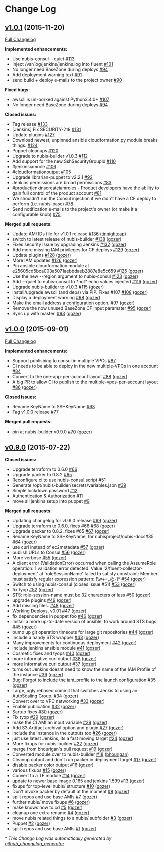# Change Log

## [v1.0.1](https://github.com/nubisproject/nubis-ci/tree/v1.0.1) (2015-11-20)
[Full Changelog](https://github.com/nubisproject/nubis-ci/compare/v1.0.0...v1.0.1)

**Implemented enhancements:**

- Use nubis-consul --quiet [\#113](https://github.com/nubisproject/nubis-ci/issues/113)
- Inject /var/log/jenkins/jenkins.log into fluent [\#101](https://github.com/nubisproject/nubis-ci/issues/101)
- No longer need BaseZone during deploys [\#94](https://github.com/nubisproject/nubis-ci/issues/94)
- Add deployment warning text [\#91](https://github.com/nubisproject/nubis-ci/issues/91)
- send build + deploy e-mails to the project owner [\#90](https://github.com/nubisproject/nubis-ci/issues/90)

**Fixed bugs:**

- awscli is un-borked against Python3.4.0+ [\#107](https://github.com/nubisproject/nubis-ci/issues/107)
- No longer need BaseZone during deploys [\#94](https://github.com/nubisproject/nubis-ci/issues/94)

**Closed issues:**

- Tag  release [\#133](https://github.com/nubisproject/nubis-ci/issues/133)
- \[Jenkins\] Fix SECURITY-218 [\#131](https://github.com/nubisproject/nubis-ci/issues/131)
- Update plugins [\#127](https://github.com/nubisproject/nubis-ci/issues/127)
- Download newest, unpinned ansible cloudformation.py module breaks things. [\#124](https://github.com/nubisproject/nubis-ci/issues/124)
- Puppet cleanups [\#120](https://github.com/nubisproject/nubis-ci/issues/120)
- Upgrade to nubis-builder v1.0.3 [\#112](https://github.com/nubisproject/nubis-ci/issues/112)
- Add support for the new SshSecurityGroupId [\#110](https://github.com/nubisproject/nubis-ci/issues/110)
- \#jenkinsiamrole [\#106](https://github.com/nubisproject/nubis-ci/issues/106)
- \#cloudformationoutput [\#105](https://github.com/nubisproject/nubis-ci/issues/105)
- Upgrade librarian-puppet to v2.2.1 [\#92](https://github.com/nubisproject/nubis-ci/issues/92)
- Jenkins permissions are broad permissions [\#83](https://github.com/nubisproject/nubis-ci/issues/83)
- \#productjenkinscreateiamroles - Product developers have the ability to gain full control of the product account [\#81](https://github.com/nubisproject/nubis-ci/issues/81)
- We shouldn't run the Consul injection if we didn't have a CF deploy to perform \(i.e. nubis-base\) [\#78](https://github.com/nubisproject/nubis-ci/issues/78)
- Send notification e-mails to the project's owner \(or make it a configurable knob\) [\#75](https://github.com/nubisproject/nubis-ci/issues/75)

**Merged pull requests:**

- Update AMI IDs file for v1.0.1 release [\#136](https://github.com/nubisproject/nubis-ci/pull/136) ([tinnightcap](https://github.com/tinnightcap))
- switch to latest release of nubis-builder [\#138](https://github.com/nubisproject/nubis-ci/pull/138) ([gozer](https://github.com/gozer))
- Fixes security issue by upgrading Jenkins [\#132](https://github.com/nubisproject/nubis-ci/pull/132) ([gozer](https://github.com/gozer))
- Add more missing IAM privileges for CF deploys [\#129](https://github.com/nubisproject/nubis-ci/pull/129) ([gozer](https://github.com/gozer))
- Update plugins [\#128](https://github.com/nubisproject/nubis-ci/pull/128) ([gozer](https://github.com/gozer))
- More IAM updates [\#126](https://github.com/nubisproject/nubis-ci/pull/126) ([gozer](https://github.com/gozer))
- Pin ansible cloudformation module at e25605cd5bca003a5071aebbdaeb2887e8e5c659 [\#125](https://github.com/nubisproject/nubis-ci/pull/125) ([gozer](https://github.com/gozer))
- Use the new --region argument to nubis-consul [\#123](https://github.com/nubisproject/nubis-ci/pull/123) ([gozer](https://github.com/gozer))
- Add --quiet to nubis-consul to \*not\* echo values injected [\#116](https://github.com/nubisproject/nubis-ci/pull/116) ([gozer](https://github.com/gozer))
- Upgrade nubis-builder to v1.0.3 [\#115](https://github.com/nubisproject/nubis-ci/pull/115) ([gozer](https://github.com/gozer))
- install/upgrade awscli \(and deps\) via PIP. Fixes \#107 [\#108](https://github.com/nubisproject/nubis-ci/pull/108) ([gozer](https://github.com/gozer))
- Display a deployment warning [\#98](https://github.com/nubisproject/nubis-ci/pull/98) ([gozer](https://github.com/gozer))
- Make the email address a configuration option. [\#97](https://github.com/nubisproject/nubis-ci/pull/97) ([gozer](https://github.com/gozer))
- Remove the now unused BaseZone CF input paramater [\#95](https://github.com/nubisproject/nubis-ci/pull/95) ([gozer](https://github.com/gozer))
- Sync up with master. [\#93](https://github.com/nubisproject/nubis-ci/pull/93) ([gozer](https://github.com/gozer))

## [v1.0.0](https://github.com/nubisproject/nubis-ci/tree/v1.0.0) (2015-09-01)
[Full Changelog](https://github.com/nubisproject/nubis-ci/compare/v0.9.0...v1.0.0)

**Implemented enhancements:**

- Support publishing to consul in multiple VPCs [\#87](https://github.com/nubisproject/nubis-ci/issues/87)
- CI needs to be able to deploy in the new multiple-VPCs in one account [\#84](https://github.com/nubisproject/nubis-ci/issues/84)
- Convert to the one-app-per-account layout [\#88](https://github.com/nubisproject/nubis-ci/pull/88) ([gozer](https://github.com/gozer))
- A big PR to allow CI to publish to the multiple-vpcs-per-account layout [\#86](https://github.com/nubisproject/nubis-ci/pull/86) ([gozer](https://github.com/gozer))

**Closed issues:**

- Rename KeyName to SSHKeyName [\#63](https://github.com/nubisproject/nubis-ci/issues/63)
- Tag v1.0.0 release [\#77](https://github.com/nubisproject/nubis-ci/issues/77)

**Merged pull requests:**

- pin at nubis-builder v0.9.0 [\#70](https://github.com/nubisproject/nubis-ci/pull/70) ([gozer](https://github.com/gozer))

## [v0.9.0](https://github.com/nubisproject/nubis-ci/tree/v0.9.0) (2015-07-22)
**Closed issues:**

- Upgrade terraform to 0.6.0 [\#66](https://github.com/nubisproject/nubis-ci/issues/66)
- Upgrade packer to 0.8.2 [\#65](https://github.com/nubisproject/nubis-ci/issues/65)
- Reconfigure ci to use nubis-consul script [\#51](https://github.com/nubisproject/nubis-ci/issues/51)
- Generate /opt/nubis-builder/secrets/variables.json [\#39](https://github.com/nubisproject/nubis-ci/issues/39)
- Simple lockdown password [\#12](https://github.com/nubisproject/nubis-ci/issues/12)
- Authentication & Authorization [\#11](https://github.com/nubisproject/nubis-ci/issues/11)
- move all jenkins setup into puppet [\#9](https://github.com/nubisproject/nubis-ci/issues/9)

**Merged pull requests:**

- Updating changelog for v0.9.0 release [\#69](https://github.com/nubisproject/nubis-ci/pull/69) ([gozer](https://github.com/gozer))
- Upgrade terraform to 0.6.0, fixes \#66 [\#68](https://github.com/nubisproject/nubis-ci/pull/68) ([gozer](https://github.com/gozer))
- Upgrade packer to 0.8.2, fixes \#65 [\#67](https://github.com/nubisproject/nubis-ci/pull/67) ([gozer](https://github.com/gozer))
- Rename KeyName to SSHKeyName, for nubisproject/nubis-docs\#35 [\#64](https://github.com/nubisproject/nubis-ci/pull/64) ([gozer](https://github.com/gozer))
- use curl instead of ec2metadata [\#57](https://github.com/nubisproject/nubis-ci/pull/57) ([gozer](https://github.com/gozer))
- publish URLs to Consul [\#56](https://github.com/nubisproject/nubis-ci/pull/56) ([gozer](https://github.com/gozer))
- More verbose [\#55](https://github.com/nubisproject/nubis-ci/pull/55) ([gozer](https://github.com/gozer))
- A client error \(ValidationError\) occurred when calling the AssumeRole operation: 1 validation error detected: Value '2/fluent-collector-deployment' at 'roleSessionName' failed to satisfy constraint: Member must satisfy regular expression pattern: \[\w+=,.@-\]\* [\#54](https://github.com/nubisproject/nubis-ci/pull/54) ([gozer](https://github.com/gozer))
- Switch to using nubis-consul \(closes issue \#51\) [\#53](https://github.com/nubisproject/nubis-ci/pull/53) ([gozer](https://github.com/gozer))
- fix tyop [\#52](https://github.com/nubisproject/nubis-ci/pull/52) ([gozer](https://github.com/gozer))
- STS: role-session-name must be 32 characters or less [\#50](https://github.com/nubisproject/nubis-ci/pull/50) ([gozer](https://github.com/gozer))
- upgrade plugins [\#49](https://github.com/nubisproject/nubis-ci/pull/49) ([gozer](https://github.com/gozer))
- Add missing files. [\#48](https://github.com/nubisproject/nubis-ci/pull/48) ([gozer](https://github.com/gozer))
- Working Deploys, v0.01 [\#47](https://github.com/nubisproject/nubis-ci/pull/47) ([gozer](https://github.com/gozer))
- fix dependencies in puppet foo [\#46](https://github.com/nubisproject/nubis-ci/pull/46) ([gozer](https://github.com/gozer))
- Install a more up-to-date version of ansible, to work around STS bugs [\#45](https://github.com/nubisproject/nubis-ci/pull/45) ([gozer](https://github.com/gozer))
- bump up git operation timeouts for large git repositories [\#44](https://github.com/nubisproject/nubis-ci/pull/44) ([gozer](https://github.com/gozer))
- Include a handy STS wrapper [\#43](https://github.com/nubisproject/nubis-ci/pull/43) ([gozer](https://github.com/gozer))
- Many improvements for continuous deployment [\#42](https://github.com/nubisproject/nubis-ci/pull/42) ([gozer](https://github.com/gozer))
- include jenkins ansible module [\#41](https://github.com/nubisproject/nubis-ci/pull/41) ([gozer](https://github.com/gozer))
- Cosmetic fixes and tyops [\#40](https://github.com/nubisproject/nubis-ci/pull/40) ([gozer](https://github.com/gozer))
- more informative curl output [\#38](https://github.com/nubisproject/nubis-ci/pull/38) ([gozer](https://github.com/gozer))
- more informative curl output [\#37](https://github.com/nubisproject/nubis-ci/pull/37) ([gozer](https://github.com/gozer))
- turns out Jenkins doesnt need to know the name of the IAM Profile of the instance [\#36](https://github.com/nubisproject/nubis-ci/pull/36) ([gozer](https://github.com/gozer))
- Bug: Forgot to include the iam\_profile to the launch configuration [\#35](https://github.com/nubisproject/nubis-ci/pull/35) ([gozer](https://github.com/gozer))
- Large, ugly rebased commit that switches Jenkis to using an AutoScaling Group. [\#34](https://github.com/nubisproject/nubis-ci/pull/34) ([gozer](https://github.com/gozer))
- Convert over to VPC networking [\#33](https://github.com/nubisproject/nubis-ci/pull/33) ([gozer](https://github.com/gozer))
- Enable publication [\#32](https://github.com/nubisproject/nubis-ci/pull/32) ([gozer](https://github.com/gozer))
- Sartup fixes [\#30](https://github.com/nubisproject/nubis-ci/pull/30) ([gozer](https://github.com/gozer))
- Fix tyop [\#29](https://github.com/nubisproject/nubis-ci/pull/29) ([gozer](https://github.com/gozer))
- make the CI AMI an input variable [\#28](https://github.com/nubisproject/nubis-ci/pull/28) ([gozer](https://github.com/gozer))
- Add S3 Artifact archival option and plugin [\#27](https://github.com/nubisproject/nubis-ci/pull/27) ([gozer](https://github.com/gozer))
- include the instance in the outputs too [\#26](https://github.com/nubisproject/nubis-ci/pull/26) ([gozer](https://github.com/gozer))
- just use latest Jenkins, its a fast moving target [\#24](https://github.com/nubisproject/nubis-ci/pull/24) ([gozer](https://github.com/gozer))
- More fixups for nubis-builder [\#22](https://github.com/nubisproject/nubis-ci/pull/22) ([gozer](https://github.com/gozer))
- merge from bhourigan's pull request [\#19](https://github.com/nubisproject/nubis-ci/pull/19) ([gozer](https://github.com/gozer))
- Converted module over to nubis-builder [\#18](https://github.com/nubisproject/nubis-ci/pull/18) ([bhourigan](https://github.com/bhourigan))
- Cleanup output and don't run packer in deployment target [\#17](https://github.com/nubisproject/nubis-ci/pull/17) ([gozer](https://github.com/gozer))
- disable packer color output [\#16](https://github.com/nubisproject/nubis-ci/pull/16) ([gozer](https://github.com/gozer))
- various fixups [\#15](https://github.com/nubisproject/nubis-ci/pull/15) ([gozer](https://github.com/gozer))
- Convert to a TF module [\#14](https://github.com/nubisproject/nubis-ci/pull/14) ([gozer](https://github.com/gozer))
- update to newer base image 0.165 and jenkins 1.599 [\#13](https://github.com/nubisproject/nubis-ci/pull/13) ([gozer](https://github.com/gozer))
- fixups for top-level nubis/ structure [\#10](https://github.com/nubisproject/nubis-ci/pull/10) ([gozer](https://github.com/gozer))
- Don't invoke packer by default at the moment [\#8](https://github.com/nubisproject/nubis-ci/pull/8) ([gozer](https://github.com/gozer))
- split repos and use base AMIs [\#7](https://github.com/nubisproject/nubis-ci/pull/7) ([gozer](https://github.com/gozer))
- further nubis/ move fixups [\#6](https://github.com/nubisproject/nubis-ci/pull/6) ([gozer](https://github.com/gozer))
- make knows how to cd [\#5](https://github.com/nubisproject/nubis-ci/pull/5) ([gozer](https://github.com/gozer))
- cleanup one extra rename [\#4](https://github.com/nubisproject/nubis-ci/pull/4) ([gozer](https://github.com/gozer))
- move nubis related things to a nubis/ subfolder [\#3](https://github.com/nubisproject/nubis-ci/pull/3) ([gozer](https://github.com/gozer))
- Puppet [\#2](https://github.com/nubisproject/nubis-ci/pull/2) ([gozer](https://github.com/gozer))
- split repos and use base AMIs [\#1](https://github.com/nubisproject/nubis-ci/pull/1) ([gozer](https://github.com/gozer))



\* *This Change Log was automatically generated by [github_changelog_generator](https://github.com/skywinder/Github-Changelog-Generator)*